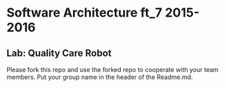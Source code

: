 # Software Architecture ft_7 2015-2016
## Lab: Quality Care Robot

Please fork this repo and use the forked repo to cooperate with your team members. Put your group name in the header of the Readme.md.
